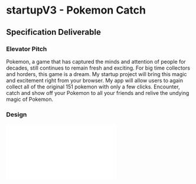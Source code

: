 # startupV3 - Pokemon Catch
## Specification Deliverable

### Elevator Pitch 

Pokemon, a game that has captured the minds and attention of people for decades, still continues to remain fresh and exciting. For big time collectors and horders, this game is a dream. My startup project will bring this magic and excitement right from your browser. My app will allow users to again collect all of the original 151 pokemon with only a few clicks. Encounter, catch and show off your Pokemon to all your friends and relive the undying magic of Pokemon.

### Design

![Mock](startupV3brainstorm.pdf)

